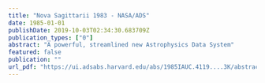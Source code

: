 ```yaml
---
title: "Nova Sagittarii 1983 - NASA/ADS"
date: 1985-01-01
publishDate: 2019-10-03T02:34:30.683709Z
publication_types: ["0"]
abstract: "A powerful, streamlined new Astrophysics Data System"
featured: false
publication: ""
url_pdf: "https://ui.adsabs.harvard.edu/abs/1985IAUC.4119....3K/abstract"
---
```


